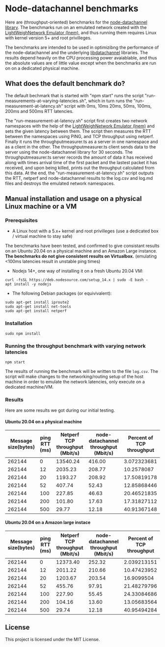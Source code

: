 # Node-datachannel benchmarks

Here are (throughput-oriented) benchmarks for the [node-datachannel library](https://www.npmjs.com/package/node-datachannel). 
The benchmarks run on an emulated network created with the [LightWeighNetwork Emulator (lnem)](https://github.com/streamr-dev/lnem), and thus
running them requires Linux with kernel version 5+ and root privilleges. 

The benchmarks are intended to be used in optimizibng the performance of the node-datachannel and the underlying [libdatachannel](https://github.com/paullouisageneau/libdatachannel) libraries. The results depend heavily on the CPU processing power avaiablable, and thus the absolute values are of little value except when the benchmarks are run on on a dedicated physical machine.

## What does the default benchmark do?

The default bechmark that is started with "npm start" runs the script "run-measurements-at-varying-latencies.sh", which in turn runs
the "run-measurement-at-latency.sh" script with 0ms, 10ms 20ms, 50ms, 100ms, 200ms and 500ms RTT latencies.

The "run-measurement-at-latency.sh" script first creates two network namespaces with the help of the 
[LightWeighNetwork Emulator (lnem)](https://github.com/streamr-dev/lnem) and sets the given latency between them. 
The script then measures the RTT between the namespaces using PING, and TCP throughput using netperf. Finally it runs the 
throughputmeasurer.ts as a server in one namespace and as a client in the other. The throughputmeasurer.ts client 
sends data to the server using the node-datachannel library for 30 seconds. The throughputmeasurer.ts server records the amount of data it has received 
along with times arrival time of the first packet and the lastest packet it has received, and upon being killed, prints out the throughput
calculated from this data. At the end, the "run-measurement-at-latency.sh" script outputs the RTT, netperf and node-datachannel results to the log.csv and log.md files and destroys the emulated network namespaces.

## Manual installation and usage on a physical Linux machine or a VM

### Prerequisites

* A Linux host with a 5.x+ kernel and root privilleges  (use a dedicated box / virtual machine to stay safe)

The benchmarks have been tested, and confirmed to give consistant results on an Ubuntu 20.04 on a physical machine and an Amazon Large instance. 
**The benchmarks do not give consistent results on Virtualbox.** (emulating <100ms latencies result in unstable ping times)

* Nodejs 14+, one way of installing it on a fresh Ubuntu 20.04 VM:

```
curl -fsSL https://deb.nodesource.com/setup_14.x | sudo -E bash -
apt install -y nodejs
```

* The following Debian packages (or equivivalent):

```
sudo apt-get install iproute2
sudo apt-get install net-tools
sudo apt-get install netperf
```

### Installation

```
sudo npm install
```

### Running the throughput benchmark with varying network latencies

```
npm start
```

The results of running the benchmark will be written to the file `log.csv`. The script will make changes to the networking/routing setup of the host machine in order to emulate the network latencies, only execute on a dedicated machine/VM. 

### Results

Here are some results we got during our initial testing.

#### Ubuntu 20.04 on a physical machine 

| Message size(bytes)  | ping RTT (ms) | Netperf TCP throughput (Mbit/s) | node-datachannel throughput (Mbit/s) | Percent of TCP throughput |
|----------------------|---------------|---------------------------------|--------------------------------------|---------------------------|
| 262144               | 0	           | 13540.24	                     | 416.00                               | 3.072323681               | 
| 262144               | 12	           | 2035.23	                     | 208.77                               | 10.2578087                |
| 262144               | 20	           | 1193.27                         | 208.92                               | 17.50819178               | 
| 262144               | 52	           | 407.74                          | 52.43                                | 12.85868446               | 
| 262144               | 100	       | 227.85                          | 46.63                                | 20.46521835               |
| 262144               | 200	       | 101.80                          | 17.63                                | 17.31827112               |
| 262144	           | 500	       | 29.77                           | 12.18                                | 40.91367148               |









#### Ubuntu 20.04 on a Amazon large instace

| Message size(bytes) | ping RTT (ms) | Netperf TCP throughput (Mbit/s) | node-datachannel throughput (Mbit/s) | Percent of TCP throughput |
|---------------------|---------------|---------------------------------|--------------------------------------|---------------------------|
| 262144              | 0             | 12373.40                        | 252.32                               | 2.039213151               |
| 262144	          | 12	          | 2011.22	                        | 210.66                               | 10.47423952               |
| 262144	          | 20            | 1203.67	                        | 203.54                               | 16.9099504                | 
| 262144	          | 52            | 455.76	                        | 97.91                                | 21.48279796               | 
| 262144	          | 100           | 227.90	                        | 55.45                                | 24.33084686               |  
| 262144	          | 200           | 104.16	                        | 13.60                                | 13.05683564               |
| 262144              | 500           | 29.74	                        | 12.18                                | 40.95494284               |  


<!--
## Usage on a Vagrant VM

### Prerequisites

* Install Vagrant from [https://www.vagrantup.com/downloads] (https://www.vagrantup.com/downloads)

### Installation using Vagrant

```
cd vagrant
vagrant up
```

Vagrant will set up a Ubuntu 20.04 virtual machine with everything installed

### Running the throughput benchmark with varying network latencies on a Vagrant VM

Connect to the virtual machine.
```
vagrant ssh
```

On the virtual machine
```
cd node-datachannel-performance-diagnostics/benchmark 
npm start
```

### Destroying the Vagrant VM

```
vagrant destroy
```
-->

## License

This project is licensed under the MIT License.


